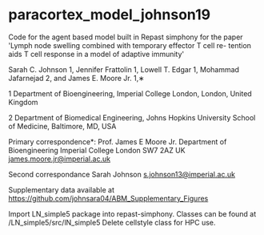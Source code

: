 # paracortex_model_johnson19

Code for the agent based model built in Repast simphony for the paper 'Lymph node swelling combined with temporary effector T cell re- tention aids T cell response in a model of adaptive immunity'

Sarah C. Johnson 1, Jennifer Frattolin 1, Lowell T. Edgar 1, Mohammad Jafarnejad 2, and James E. Moore Jr. 1,∗


1 Department of Bioengineering, Imperial College London, London, United Kingdom

2 Department of Biomedical Engineering, Johns Hopkins University School of Medicine, Baltimore, MD, USA

Primary correspondence*:
Prof. James E Moore Jr. Department of Bioengineering Imperial College London
SW7 2AZ
UK 
james.moore.jr@imperial.ac.uk

Second correspondance 
Sarah Johnson
s.johnson13@imperial.ac.uk

Supplementary data available at https://github.com/johnsara04/ABM_Supplementary_Figures

Import LN_simple5 package into repast-simphony. 
Classes can be found at /LN_simple5/src/lN_simple5
Delete cellstyle class for HPC use.
